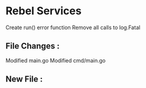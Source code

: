 # Rebel Services

Create run() error function
Remove all calls to log.Fatal

## File Changes :
Modified main.go
Modified cmd/main.go

## New File :